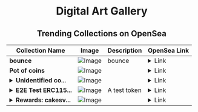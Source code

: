 <div align="center">

# Digital Art Gallery

## Trending Collections on OpenSea

| Collection Name                       | Image                                                                                     | Description                       | OpenSea Link                                                                                          |
|---------------------------------------|-------------------------------------------------------------------------------------------|-----------------------------------|--------------------------------------------------------------------------------------------------------|
| **bounce** | ![Image](https://i.seadn.io/s/raw/files/b95779bea53560d470f1c6cdd7c413cb.png?w=500&auto=format?w=200&auto=format) | bounce | <details><summary>Link</summary>[bounce](https://opensea.io/collection/bounce-19)</details> |
| **Pot of coins** | ![Image](https://i.seadn.io/s/raw/files/cd5abc6042165c51d27ad7ec496fd968.png?w=500&auto=format?w=200&auto=format) |  | <details><summary>Link</summary>[Pot of coins](https://opensea.io/collection/pot-of-optimism-coins)</details> |
| **<details><summary>Unidentified co...</summary>Unidentified contract 80d29730-dbf3-4c47-9730-26092eccf8c8</details>** | ![Image](https://i.seadn.io/s/raw/files/a837708742ad8afcb35eb60ba787976d.jpg?w=500&auto=format?w=200&auto=format) |  | <details><summary>Link</summary>[Unidentified contract 80d29730-dbf3-4c47-9730-26092eccf8c8](https://opensea.io/collection/unidentified-contract-80d29730-dbf3-4c47-9730-2609)</details> |
| **<details><summary>E2E Test ERC115...</summary>E2E Test ERC1155</details>** | ![Image](https://raw.seadn.io/files/ae1f2d282a9a61a2e9e2878e4c8a9210.svg?w=200&auto=format) | A test token | <details><summary>Link</summary>[E2E Test ERC1155](https://opensea.io/collection/e2e-test-erc1155-1575)</details> |
| **<details><summary>Rewards: cakesv...</summary>Rewards: cakesv4.finance</details>** | ![Image](https://i.seadn.io/s/raw/files/45b7505cd35ca76a7f9c582112ce3478.png?w=500&auto=format?w=200&auto=format) |  | <details><summary>Link</summary>[Rewards: cakesv4.finance](https://opensea.io/collection/rewards-cakesv4-finance-13920)</details> |

</div>
